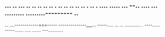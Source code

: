 ... .. ... .. .. .. .. .. . .. .. .. .. .. . .. . .... 
..... ...
--.. ....
... 
.........
.........---------
.. 
---
... ....------------===-----
--------------___... 
-----..... 
... ... ............. . ----...... -----....... 
..... 
....... 
---............ 
